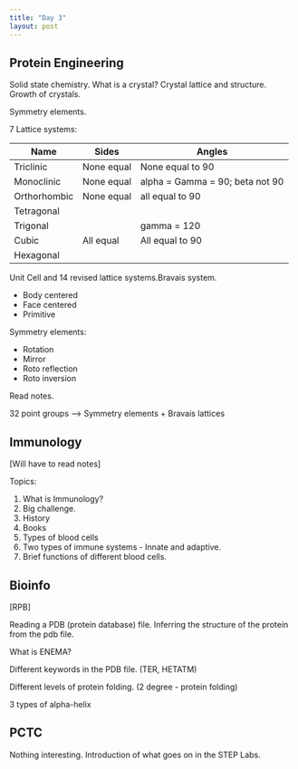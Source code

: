 ```yaml
---
title: "Day 3"
layout: post
---
```


## Protein Engineering

Solid state chemistry. What is a crystal? Crystal lattice and structure. Growth of crystals.

Symmetry elements.

7 Lattice systems:

| **Name**     | **Sides**  | **Angles**                      |
| ------------ | ---------- | ------------------------------- |
| Triclinic    | None equal | None equal to 90                |
| Monoclinic   | None equal | alpha = Gamma = 90; beta not 90 |
| Orthorhombic | None equal | all equal to 90                 |
| Tetragonal   |            |                                 |
| Trigonal     |            | gamma = 120                     |
| Cubic        | All equal  | All equal to 90                 |
| Hexagonal    |            |                                 |

Unit Cell and 14 revised lattice systems.Bravais system.

- Body centered
- Face centered
- Primitive

Symmetry elements:

- Rotation
- Mirror
- Roto reflection
- Roto inversion

Read notes.

32 point groups --> Symmetry elements + Bravais lattices

## Immunology

[Will have to read notes]

Topics:

1. What is Immunology?
2. Big challenge.
3. History
4. Books
5. Types of blood cells
6. Two types of immune systems - Innate and adaptive.
7. Brief functions of different blood cells.

## Bioinfo

[RPB]

Reading a PDB (protein database) file. Inferring the structure of the protein from the pdb file.

What is ENEMA?

Different keywords in the PDB file. (TER, HETATM)

Different levels of protein folding. (2 degree - protein folding)

3 types of alpha-helix

## PCTC

Nothing interesting. Introduction of what goes on in the STEP Labs.
